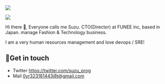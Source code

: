 ![](https://user-images.githubusercontent.com/60243840/87071245-e8fa9880-c254-11ea-8248-07e70bf6f62d.jpg)

[![](https://github-readme-stats.vercel.app/api?username=suzu-prog&count_private=true&show_icons=true&theme=dark)](https://github.com/anuraghazra/github-readme-stats)

Hi there 👋,  Everyone calls me Suzu.
CTO(Director) at FUNEE inc, based in Japan. manage Fashion & Technology business.

I am a very human resources management and love devops / SRE!

## 📩Get in touch
- Twitter https://twitter.com/suzu_prog
- Mail 0yr323181443j8t@gmail.com
